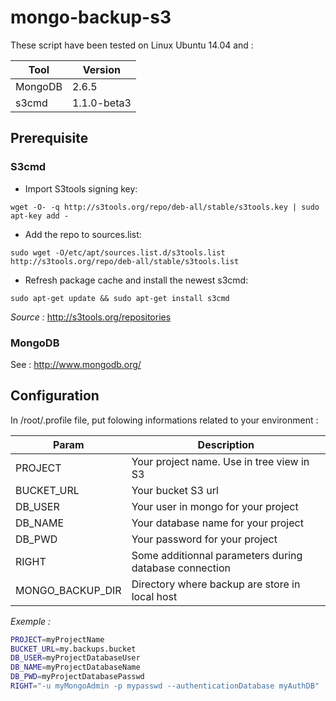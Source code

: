 # mongo-backup-s3

These script have been tested on Linux Ubuntu 14.04 and : 

| Tool          | Version       |
|---------------|---------------|
| MongoDB       | 2.6.5         |
| s3cmd         | 1.1.0-beta3   |

## Prerequisite
### S3cmd

* Import S3tools signing key: 
```
wget -O- -q http://s3tools.org/repo/deb-all/stable/s3tools.key | sudo apt-key add -
```  
* Add the repo to sources.list: 
```
sudo wget -O/etc/apt/sources.list.d/s3tools.list http://s3tools.org/repo/deb-all/stable/s3tools.list
```
* Refresh package cache and install the newest s3cmd: 
```
sudo apt-get update && sudo apt-get install s3cmd
```
*Source :* http://s3tools.org/repositories

### MongoDB

See : http://www.mongodb.org/

## Configuration

In /root/.profile file, put folowing informations related to your environment :

| Param               | Description                                             |
|---------------------|---------------------------------------------------------|
| PROJECT             | Your project name. Use in tree view in S3               |
| BUCKET_URL          | Your bucket S3 url                                      |
| DB_USER             | Your user in mongo for your project                     |
| DB_NAME             | Your database name for your project                     |
| DB_PWD              | Your password  for your project                         |
| RIGHT               | Some additionnal parameters during database connection  |
| MONGO\_BACKUP\_DIR  | Directory where backup are store in local host          |

*Exemple :*
```bash
PROJECT=myProjectName
BUCKET_URL=my.backups.bucket
DB_USER=myProjectDatabaseUser
DB_NAME=myProjectDatabaseName
DB_PWD=myProjectDatabasePasswd
RIGHT="-u myMongoAdmin -p mypasswd --authenticationDatabase myAuthDB"
```

